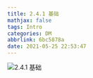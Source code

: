 ```yaml
---
title: 2.4.1 基础
mathjax: false
tags: Intro
categories: DM
abbrlink: 6bc5878a
date: 2021-05-25 22:53:47
---
```


<!--more -->

![2.4.1 基础](https://changzhi.space/uploads/DM-INTRO/2.4.1%20%E5%9F%BA%E7%A1%80.svg)

